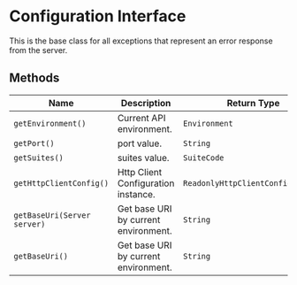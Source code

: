 
# Configuration Interface

This is the base class for all exceptions that represent an error response from the server.

## Methods

| Name | Description | Return Type |
|  --- | --- | --- |
| `getEnvironment()` | Current API environment. | `Environment` |
| `getPort()` | port value. | `String` |
| `getSuites()` | suites value. | `SuiteCode` |
| `getHttpClientConfig()` | Http Client Configuration instance. | `ReadonlyHttpClientConfiguration` |
| `getBaseUri(Server server)` | Get base URI by current environment. | `String` |
| `getBaseUri()` | Get base URI by current environment. | `String` |

